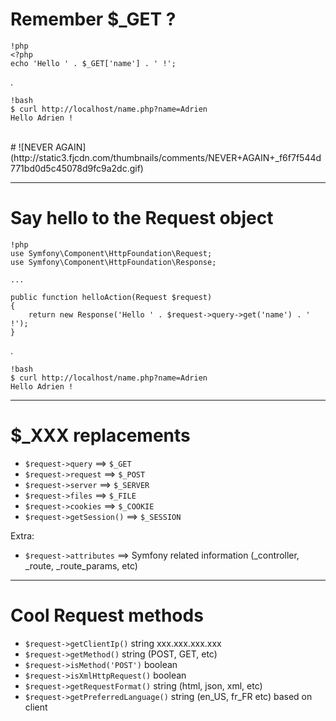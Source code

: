 # Remember $_GET ?

    !php
    <?php
    echo 'Hello ' . $_GET['name'] . ' !';

.

    !bash
    $ curl http://localhost/name.php?name=Adrien
    Hello Adrien !

<br />
# ![NEVER AGAIN](http://static3.fjcdn.com/thumbnails/comments/NEVER+AGAIN+_f6f7f544d771bd0d5c45078d9fc9a2dc.gif)

---

# Say hello to the Request object

    !php
    use Symfony\Component\HttpFoundation\Request;
    use Symfony\Component\HttpFoundation\Response;

    ...

    public function helloAction(Request $request)
    {
        return new Response('Hello ' . $request->query->get('name') . ' !');
    }

.

    !bash
    $ curl http://localhost/name.php?name=Adrien
    Hello Adrien !

---

# $_XXX replacements

* `$request->query` ==> `$_GET`
* `$request->request` ==> `$_POST`
* `$request->server` ==> `$_SERVER`
* `$request->files` ==> `$_FILE`
* `$request->cookies` ==> `$_COOKIE`
* `$request->getSession()` ==> `$_SESSION`

Extra:

* `$request->attributes` ==> Symfony related information (_controller, _route, _route_params, etc)

---

# Cool Request methods

* `$request->getClientIp()` string xxx.xxx.xxx.xxx
* `$request->getMethod()` string (POST, GET, etc)
* `$request->isMethod('POST')` boolean
* `$request->isXmlHttpRequest()` boolean
* `$request->getRequestFormat()` string (html, json, xml, etc)
* `$request->getPreferredLanguage()` string (en_US, fr_FR etc) based on client
